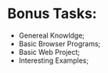 # Bonus Tasks:

* Genereal Knowldge;
* Basic Browser Programs;
* Basic Web Project;
* Interesting Examples;

